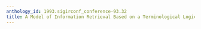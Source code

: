 ```yaml
---
anthology_id: 1993.sigirconf_conference-93.32
title: A Model of Information Retrieval Based on a Terminological Logic
---
```

